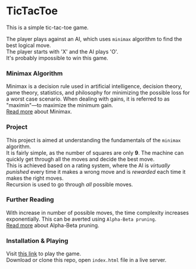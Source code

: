 # TicTacToe

This is a simple tic-tac-toe game.

The player plays against an AI, which uses ```minimax``` algorithm to find the best logical move. <br />
The player starts with 'X' and the AI plays 'O'. <br />
It's probably impossible to win this game.

### Minimax Algorithm
Minimax is a decision rule used in artificial intelligence, decision theory, game theory, statistics, and philosophy for minimizing the possible loss for a worst case scenario. When dealing with gains, it is referred to as "maximin"—to maximize the minimum gain. <br /> 
[Read more](https://en.wikipedia.org/wiki/Minimax) about Minimax. <br />

### Project
This project is aimed at understanding the fundamentals of the ```minimax``` algorithm. <br />
It is fairly simple, as the number of squares are only **9**. The machine can quickly get through all the moves and decide the best move. <br />
This is achieved based on a rating system, where the AI is _virtually punished_ every time it makes a wrong move and is _rewarded_ each time it makes the right moves. <br />
Recursion is used to go through _all_ possible moves.

### Further Reading
With increase in number of possible moves, the time complexity increases exponentially. This can be averted using ```Alpha-Beta pruning```. <br />
[Read more](https://en.wikipedia.org/wiki/Alpha%E2%80%93beta_pruning) about Alpha-Beta pruning.

### Installation & Playing
Visit [this link]() to play the game. <br/>
Download or clone this repo, open ```index.html``` file in a live server.

